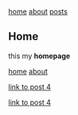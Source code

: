 [home](#) [about](#about) [posts](#posts/)

## Home

this my **homepage**

[home](#) [about](#about)

[link to post 4](posts/4.md)

[link to post 4](posts/4.md)


